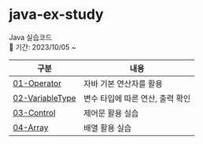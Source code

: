# java-ex-study

Java 실습코드  
📆 기간: 2023/10/05 ~

| 구분 | 내용 |
| ------ | ------ |
| [01-Operator][Folder01] | 자바 기본 연산자를 활용 |
| [02-VariableType][Folder02] | 변수 타입에 따른 연산, 출력 확인 |
| [03-Control][Folder03] | 제어문 활용 실습 |
| [04-Array][Folder03] | 배열 활용 실습 |
   
   [Folder01]: <https://github.com/kimg1623/java-ex-study/tree/main/01-Operator>
   [Folder02]: <https://github.com/kimg1623/java-ex-study/tree/main/02-VariableType>
   [Folder03]: <https://github.com/kimg1623/java-ex-study/tree/main/03-Control>
   [Folder04]: <https://github.com/kimg1623/java-ex-study/tree/main/04-Array>
